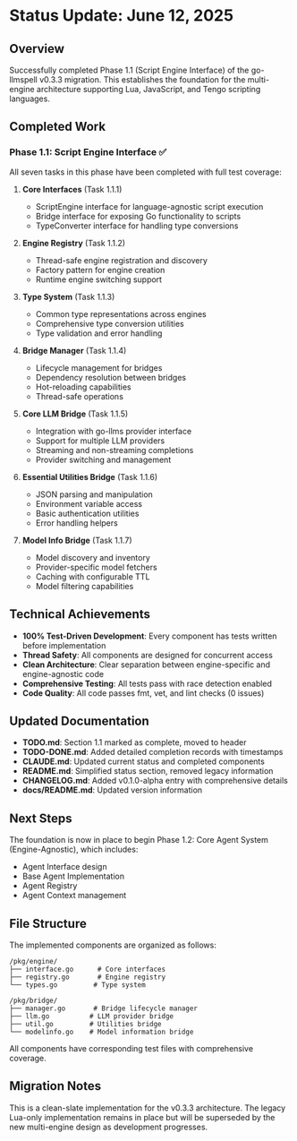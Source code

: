 # Status Update: June 12, 2025

## Overview

Successfully completed Phase 1.1 (Script Engine Interface) of the go-llmspell v0.3.3 migration. This establishes the foundation for the multi-engine architecture supporting Lua, JavaScript, and Tengo scripting languages.

## Completed Work

### Phase 1.1: Script Engine Interface ✅

All seven tasks in this phase have been completed with full test coverage:

1. **Core Interfaces** (Task 1.1.1)
   - ScriptEngine interface for language-agnostic script execution
   - Bridge interface for exposing Go functionality to scripts
   - TypeConverter interface for handling type conversions

2. **Engine Registry** (Task 1.1.2)
   - Thread-safe engine registration and discovery
   - Factory pattern for engine creation
   - Runtime engine switching support

3. **Type System** (Task 1.1.3)
   - Common type representations across engines
   - Comprehensive type conversion utilities
   - Type validation and error handling

4. **Bridge Manager** (Task 1.1.4)
   - Lifecycle management for bridges
   - Dependency resolution between bridges
   - Hot-reloading capabilities
   - Thread-safe operations

5. **Core LLM Bridge** (Task 1.1.5)
   - Integration with go-llms provider interface
   - Support for multiple LLM providers
   - Streaming and non-streaming completions
   - Provider switching and management

6. **Essential Utilities Bridge** (Task 1.1.6)
   - JSON parsing and manipulation
   - Environment variable access
   - Basic authentication utilities
   - Error handling helpers

7. **Model Info Bridge** (Task 1.1.7)
   - Model discovery and inventory
   - Provider-specific model fetchers
   - Caching with configurable TTL
   - Model filtering capabilities

## Technical Achievements

- **100% Test-Driven Development**: Every component has tests written before implementation
- **Thread Safety**: All components are designed for concurrent access
- **Clean Architecture**: Clear separation between engine-specific and engine-agnostic code
- **Comprehensive Testing**: All tests pass with race detection enabled
- **Code Quality**: All code passes fmt, vet, and lint checks (0 issues)

## Updated Documentation

- **TODO.md**: Section 1.1 marked as complete, moved to header
- **TODO-DONE.md**: Added detailed completion records with timestamps
- **CLAUDE.md**: Updated current status and completed components
- **README.md**: Simplified status section, removed legacy information
- **CHANGELOG.md**: Added v0.1.0-alpha entry with comprehensive details
- **docs/README.md**: Updated version information

## Next Steps

The foundation is now in place to begin Phase 1.2: Core Agent System (Engine-Agnostic), which includes:
- Agent Interface design
- Base Agent Implementation
- Agent Registry
- Agent Context management

## File Structure

The implemented components are organized as follows:
```
/pkg/engine/
├── interface.go      # Core interfaces
├── registry.go       # Engine registry
└── types.go         # Type system

/pkg/bridge/
├── manager.go       # Bridge lifecycle manager
├── llm.go          # LLM provider bridge
├── util.go         # Utilities bridge
└── modelinfo.go    # Model information bridge
```

All components have corresponding test files with comprehensive coverage.

## Migration Notes

This is a clean-slate implementation for the v0.3.3 architecture. The legacy Lua-only implementation remains in place but will be superseded by the new multi-engine design as development progresses.
